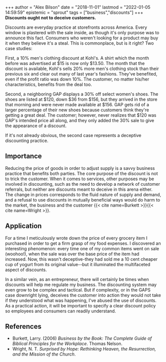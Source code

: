 +++
author = "Alex Bilson"
date = "2018-11-01"
lastmod = "2022-01-05 14:59:59"
epistemic = "sprout"
tags = ["business","discounts"]
+++
**Discounts ought not to deceive customers.**

Discounts are everyday practice at storefronts across America.  Every window is plastered with the sale inside, as though it's only purpose was to announce this fact.  Consumers who weren't looking for a product may buy it when they believe it's a steal.  This is commonplace, but is it right?  Two case studies:

First, a 10% men's clothing discount at Kohl's.  A shirt which the month before was advertised at $15 is now only $13.50. The month that the discount is available, Kohl's sells 20% more men's clothing stock than their previous six and clear out many of last year's fashions.  They've benefited, even if the profit ratio was down 10%.  The customer, no matter his/her characteristics, benefits from the deal too.

Second, a neighboring GAP displays a 30% off select women's shoes.  The shoes are listed at $120, down $36 from $156, but they arrived in the store that morning and were never made available at $156.  GAP gets rid of a larger percentage of their new shoes because customers think they're getting a great deal.  The customer; however, never realizes that $120 was GAP's intended price all along, and they only added the 30% sale to give the appearance of a discount.

If it's not already obvious, the second case represents a deceptive discounting practice.

## Importance

Reducing the price of goods in order to adjust supply is a savvy business practice that benefits both parties.  The core purpose of the discount is not to trick the customer.  When it comes to services, other purposes may be involved in discounting, such as the need to develop a network of customer referrals, but neither are discounts meant to deceive in this arena either.  The change in prices corresponds to the fluid nature of supply and demand, and a refusal to use discounts in mutually beneficial ways would do harm to the market, the business and the customer {{< cite name=Burkett >}}{{< cite name=Wright >}}.

## Application

For a time I meticulously wrote down the price of every grocery item I purchased in order to get a firm grasp of my food expenses.  I discovered an interesting phenomenon: every time one of my common items went on sale (woohoo!), when the sale was over the base price of the item had increased.  Now, this wasn't deceptive-they had sold me a 10 cent cheaper cup of yogurt from its original value--but it illuminated the multifaceted aspect of discounts.

In a similar vein, as an entrepreneur, there will certainly be times when discounts will help me regulate my business.  The discounting system may even grow to be complex and tactical.  But if complexity, or in the GAPS case downright lying, deceives the customer into action they would not take if they understood what was happening, I've abused the use of discounts.  As a practical action, it will be important to specify a clear discount policy so employees and consumers can readily understand.

## References

- Burkett, Larry. (2006) _Business by the Book: The Complete Guide of Biblical Principles for the Workplace_. Thomas Nelson.
- Wright, N. T. _Surprised by Hope: Rethinking Heaven, the Resurrection, and the Mission of the Church_.
